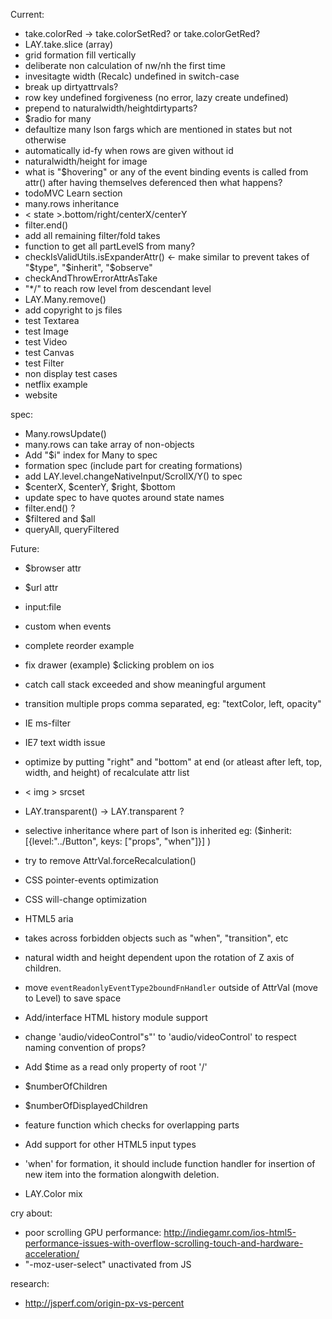 
Current:
  - take.colorRed -> take.colorSetRed? or take.colorGetRed?
  - LAY.take.slice (array)
  - grid formation fill vertically
  - deliberate non calculation of nw/nh the first time
  - invesitagte width (Recalc) undefined in switch-case
  - break up dirtyattrvals?
  - row key undefined forgiveness (no error, lazy create undefined)
  - prepend to naturalwidth/heightdirtyparts?
  - $radio for many
  - defaultize many lson fargs which are mentioned in states but not otherwise
  - automatically id-fy when rows are given without id
  - naturalwidth/height for image
  - what is "$hovering" or any of the event binding events
    is called from attr() after having themselves deferenced
    then what happens?
  - todoMVC Learn section
  - many.rows inheritance
  - < state >.bottom/right/centerX/centerY
  - filter.end()
  - add all remaining filter/fold takes
  - function to get all partLevelS from many?
  - checkIsValidUtils.isExpanderAttr() <- make similar to prevent takes of "$type", "$inherit", "$observe"
  - checkAndThrowErrorAttrAsTake
  - "*/" to reach row level from descendant level
  - LAY.Many.remove()
  - add copyright to js files
  - test Textarea
  - test Image
  - test Video
  - test Canvas
  - test Filter
  - non display test cases
  - netflix example
  - website


  spec:
  - Many.rowsUpdate()
  - many.rows can take array of non-objects
  - Add "$i" index for Many to spec
  - formation spec (include part for creating formations)
  - add LAY.level.changeNativeInput/ScrollX/Y() to spec
  - $centerX, $centerY, $right, $bottom
  - update spec to have quotes around state names
  - filter.end() ?
  - $filtered and $all
  - queryAll, queryFiltered

Future:
  - $browser attr
  - $url attr
  - input:file
  - custom when events

  - complete reorder example
  - fix drawer (example) $clicking problem on ios
  - catch call stack exceeded and show meaningful argument
  - transition multiple props comma separated, eg: "textColor, left, opacity"
  - IE ms-filter
  - IE7 text width issue
  - optimize by putting "right" and "bottom" at end (or atleast after left, top, width, and height) of recalculate attr list
  - < img > srcset
  - LAY.transparent() -> LAY.transparent ?
  - selective inheritance where part of lson is inherited
    eg: ($inherit: [{level:"../Button", keys: ["props", "when"]}] )
  - try to remove AttrVal.forceRecalculation()
  - CSS pointer-events optimization
  - CSS will-change optimization
  - HTML5 aria
  - takes across forbidden objects such as "when", "transition", etc
  - natural width and height dependent upon the rotation of Z axis of children.
  - move `eventReadonlyEventType2boundFnHandler` outside of AttrVal (move to Level) to save space
  - Add/interface HTML history module support
  - change 'audio/videoControl"s"' to 'audio/videoControl' to respect naming convention of props?
  - Add $time as a read only property of root '/'
  - $numberOfChildren
  - $numberOfDisplayedChildren
  - feature function which checks for overlapping parts
  - Add support for other HTML5 input types
  - 'when' for formation, it should include function handler for insertion of new item into the formation alongwith deletion.
  - LAY.Color mix


cry about:
  - poor scrolling GPU performance: http://indiegamr.com/ios-html5-performance-issues-with-overflow-scrolling-touch-and-hardware-acceleration/
  - "-moz-user-select" unactivated from JS

research:
  - http://jsperf.com/origin-px-vs-percent
